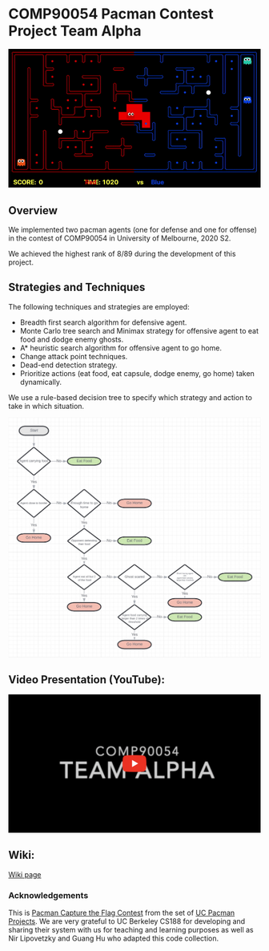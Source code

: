# COMP90054 Pacman Contest Project Team Alpha

![demo](https://github.com/infinityglow/COMP90054-Pacman-Contest-Project/blob/master/images/mcts-eat-food.gif)

## Overview

We implemented two pacman agents (one for defense and one for offense) in the contest of COMP90054 in University of Melbourne, 2020 S2.

We achieved the highest rank of 8/89 during the development of this project.

## Strategies and Techniques

The following techniques and strategies are employed:

- Breadth first search algorithm for defensive agent.
- Monte Carlo tree search and Minimax strategy for offensive agent to eat food and dodge enemy ghosts.
- A* heuristic search algorithm for offensive agent to go home.
- Change attack point techniques.
- Dead-end detection strategy.
- Prioritize actions (eat food, eat capsule, dodge enemy, go home) taken dynamically.

We use a rule-based decision tree to specify which strategy and action to take in which situation.

![decision tree](https://github.com/infinityglow/COMP90054-Pacman-Contest-Project/blob/master/images/ChooseActionStrategy.jpg)

## Video Presentation (YouTube):

[![demo](https://github.com/infinityglow/COMP90054-Pacman-Contest-Project/blob/master/images/youtube.png)](https://www.youtube.com/watch?v=rWVaEUSTs_I&feature=youtu.be)

## Wiki:

[Wiki page](https://github.com/infinityglow/COMP90054-Pacman-Contest-Project/wiki)


### Acknowledgements

This is [Pacman Capture the Flag Contest](http://ai.berkeley.edu/contest.html) from the set of [UC Pacman Projects](http://ai.berkeley.edu/project_overview.html).  We are very grateful to UC Berkeley CS188 for developing and sharing their system with us for teaching and learning purposes as well as Nir Lipovetzky and Guang Hu who adapted this code collection.
